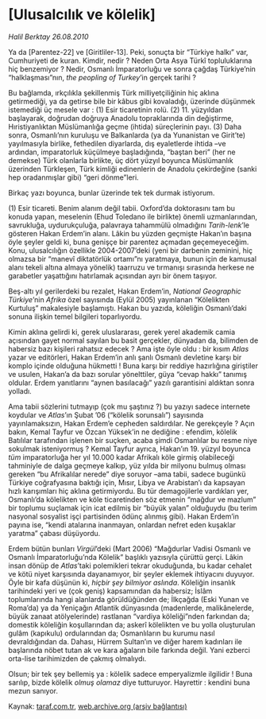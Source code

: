 # [Ulusalcılık ve kölelik]

*Halil Berktay 26.08.2010*

<div class="yazi"><p>Ya da [Parentez-22] ve [Giritliler-13]. Peki, sonuçta bir “Türkiye halkı” var, Cumhuriyeti de kuran. Kimdir, nedir ? Neden Orta Asya Türkî topluluklarına hiç benzemiyor ? Nedir, Osmanlı İmparatorluğu ve sonra çağdaş Türkiye’nin “halklaşması”nın, <i>the peopling of Turkey</i>’in gerçek tarihi ?</p>
<p>Bu bağlamda, ırkçılıkla şekillenmiş Türk milliyetçiliğinin hiç aklına getirmediği, ya da getirse bile bir kâbus gibi kovaladığı, üzerinde düşünmek istemediği üç mesele var : (1) Esir ticaretinin rolü. (2) 11. yüzyıldan başlayarak, doğrudan doğruya Anadolu topraklarında din değiştirme, Hıristiyanlıktan Müslümanlığa geçme (ihtida) süreçlerinin payı. (3) Daha sonra, Osmanlı’nın kuruluşu ve Balkanlarda (ya da Yunanistan ve Girit’te) yayılmasıyla birlike, fethedilen diyarlarda, dış eyaletlerde ihtida –ve ardından, imparatorluk küçülmeye başladığında, “baştan beri” (her ne demekse) Türk olanlarla birlikte, üç dört yüzyıl boyunca Müslümanlık üzerinden Türkleşen, Türk kimliği edinenlerin de Anadolu çekirdeğine (sanki hep oradanmışlar gibi) “geri dönme”leri. </p>
<p>Birkaç yazı boyunca, bunlar üzerinde tek tek durmak istiyorum.</p>
<p>(1) Esir ticareti. Benim alanım değil tabii. Oxford’da doktorasını tam bu konuda yapan, meselenin (Ehud Toledano ile birlikte) önemli uzmanlarından, savrukluğa, uydurukçuluğa, palavraya tahammülü olmadığını <i>Tarih-lenk</i>’le gösteren Hakan Erdem’in alanı. Lâkin bu yüzden geçmişte Hakan’ın başına öyle şeyler geldi ki, buna genişçe bir parentez açmadan geçemeyeceğim. Konu, ulusalcılığın özellikle 2004-2007’deki (yeni bir darbenin zeminini, hiç olmazsa bir “manevî diktatörlük ortamı”nı yaratmaya, bunun için de kamusal alanı tekeli altına almaya yönelik) taarruzu ve tırmanışı sırasında herkese ne garabetler yaşattığını hatırlamak açısından ayrı bir önem taşıyor.</p>
<p>Beş-altı yıl gerilerdeki bu rezalet, Hakan Erdem’in, <i>National Geographic Türkiye</i>’nin <i>Afrika</i> özel sayısında (Eylül 2005) yayınlanan “Kölelikten Kurtuluş” makalesiyle başlamıştı. Hakan bu yazıda, köleliğin Osmanlı’daki sonuna ilişkin temel bilgileri toparlıyordu.</p>
<p>Kimin aklına gelirdi ki, gerek uluslararası, gerek yerel akademik camia açısından gayet normal sayılan bu basit gerçekler, dünyadan da, bilimden de habersiz bazı kişileri rahatsız edecek ? Ama işte öyle oldu : bir kısım <i>Atlas</i> yazar ve editörleri, Hakan Erdem’in anlı şanlı Osmanlı devletine karşı bir komplo içinde olduğuna hükmetti ! Buna karşı bir reddiye hazırlığına giriştiler ve usulen, Hakan’a da bazı sorular yönelttiler, güya “cevap hakkı” tanımış oldular. Erdem yanıtlarını “aynen basılacağı” yazılı garantisini aldıktan sonra yolladı. </p>
<p>Ama tabii sözlerini tutmayıp (çok mu şaştınız ?) bu yazıyı sadece internete koydular ve <i>Atlas</i>’ın Şubat ’06 (“kölelik sorunsalı”) sayısında yayınlamaksızın, Hakan Erdem’e cepheden saldırdılar. Ne gerekçeyle ? Açın bakın, Kemal Tayfur ve Özcan Yüksek’in ne dediğine : efendim, kölelik Batılılar tarafından işlenen bir suçken, acaba şimdi Osmanlılar bu resme niye sokulmak isteniyormuş ? Kemal Tayfur ayrıca, Hakan’ın 19. yüzyıl boyunca <i>tüm</i> imparatorluğa her yıl 10.000 kadar Afrikalı köle girmiş olabileceği tahminiyle de dalga geçmeye kalkıp, yüz yılda bir milyonu bulmuş olması gereken “bu Afrikalılar nerede” diye soruyor –ama tabii, sadece bugünkü Türkiye coğrafyasına baktığı için, Mısır, Libya ve Arabistan’ı da kapsayan hızlı karışımları hiç aklına getirmiyordu. Bu tür demagojilerle vardıkları yer, Osmanlı’da kölelikten ve köle ticaretinden söz etmenin “mağdur ve mazlum” bir toplumu suçlamak için icat edilmiş bir “büyük yalan” olduğuydu (bu terim nasyonal sosyalist işçi partisinden ödünç alınmış gibi). Hakan Erdem’in payına ise, “kendi atalarına inanmayan, onlardan nefret eden kuşaklar yaratma” çabası düşüyordu. </p>
<p>Erdem bütün bunları <i>Virgül</i>’deki (Mart 2006) “Mağdurlar Vadisi Osmanlı ve Osmanlı İmparatorluğu’nda Kölelik” başlıklı yazısıyla çürüttü gerçi. Lâkin insan dönüp de <i>Atlas</i>’taki polemikleri tekrar okuduğunda, bu kadar cehalet ve kötü niyet karşısında dayanamıyor, bir şeyler eklemek ihtiyacını duyuyor. Öyle bir kafa düşünün ki, <i>hiçbir şey bilmiyor</i> <i>aslında</i>. Köleliğin insanlık tarihindeki yeri ve (çok geniş) kapsamından da habersiz; İslâm toplumlarında hangi alanlarda görüldüğünden de; İlkçağda (Eski Yunan ve Roma’da) ya da Yeniçağın Atlantik dünyasında (madenlerde, malikânelerde, büyük zanaat atölyelerinde) rastlanan “vardiya köleliği”nden farkından da; domestik köleliğin koşullarından da; askerî kölelikten ve bu yolla oluşturulan gulâm (kapıkulu) ordularından da; Osmanlıların bu kurumu nasıl devraldığından da. Dahası, Hürrem Sultan’ın ve diğer harem kadınları ile başlarında nöbet tutan ak ve kara ağaların bile farkında değil. Yani ezberci orta-lise tarihimizden de çakmış olmalıydı.</p>
<p>Olsun; bir tek şey bellemiş ya : kölelik sadece emperyalizmle ilgilidir ! Buna sarılıp, bizde kölelik <i>olmuş olamaz</i> diye tutturuyor. Hayrettir : kendini buna mezun sanıyor. </p></div>

Kaynak: [taraf.com.tr](http://www.taraf.com.tr:80/halil-berktay/makale-ulusalcilik-ve-kolelik.htm), [web.archive.org (arşiv bağlantısı)](http://web.archive.org/web/20100829074606/http://www.taraf.com.tr:80/halil-berktay/makale-ulusalcilik-ve-kolelik.htm)
